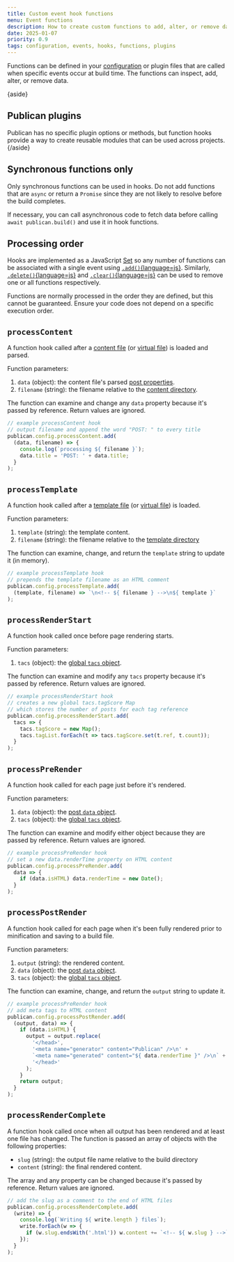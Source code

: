 ```yaml
---
title: Custom event hook functions
menu: Event functions
description: How to create custom functions to add, alter, or remove data when specific build events occur.
date: 2025-01-07
priority: 0.9
tags: configuration, events, hooks, functions, plugins
---
```


Functions can be defined in your [configuration](--ROOT--docs/configuration/file) or plugin files that are called when specific events occur at build time. The functions can inspect, add, alter, or remove data.

{aside}
## Publican plugins

Publican has no specific plugin options or methods, but function hooks provide a way to create reusable modules that can be used across projects.
{/aside}


## Synchronous functions only

Only synchronous functions can be used in hooks. Do not add functions that are `async` or return a `Promise` since they are not likely to resolve before the build completes.

If necessary, you can call asynchronous code to fetch data before calling `await publican.build()` and use it in hook functions.


## Processing order

Hooks are implemented as a JavaScript [Set](https://developer.mozilla.org/docs/Web/JavaScript/Reference/Global_Objects/Set) so any number of functions can be associated with a single event using [`.add()`{language=js}](https://developer.mozilla.org/docs/Web/JavaScript/Reference/Global_Objects/Set/add). Similarly, [`.delete()`{language=js}](https://developer.mozilla.org/docs/Web/JavaScript/Reference/Global_Objects/Set/delete) and [`.clear()`{language=js}](https://developer.mozilla.org/docs/Web/JavaScript/Reference/Global_Objects/Set/clear) can be used to remove one or all functions respectively.

Functions are normally processed in the order they are defined, but this cannot be guaranteed. Ensure your code does not depend on a specific execution order.


## `processContent`

A function hook called after a [content file](--ROOT--docs/content/files) (or [virtual file](--ROOT--docs/content/files#virtual-content-files)) is loaded and parsed.

Function parameters:

1. `data` (object): the content file's parsed [post properties](--ROOT--docs/templates/content-properties#core-post-properties).
1. `filename` (string): the filename relative to the [content directory](--ROOT--docs/content/files#content-file-location).

The function can examine and change any `data` property because it's passed by reference. Return values are ignored.

```js
// example processContent hook
// output filename and append the word "POST: " to every title
publican.config.processContent.add(
  (data, filename) => {
    console.log(`processing ${ filename }`);
    data.title = 'POST: ' + data.title;
  }
);
```


## `processTemplate`

A function hook called after a [template file](--ROOT--docs/templates/files) (or [virtual file](--ROOT--docs/templates/files#virtual-template-files)) is loaded.

Function parameters:

1. `template` (string): the template content.
1. `filename` (string): the filename relative to the [template directory](--ROOT--docs/templates/files#template-file-location)

The function can examine, change, and return the `template` string to update it (in memory).

```js
// example processTemplate hook
// prepends the template filename as an HTML comment
publican.config.processTemplate.add(
  (template, filename) => `\n<!-- ${ filename } -->\n${ template }`
);
```


## `processRenderStart`

A function hook called once before page rendering starts.

Function parameters:

1. `tacs` (object): the [global `tacs` object](--ROOT--docs/templates/global-properties).

The function can examine and modify any `tacs` property because it's passed by reference. Return values are ignored.

```js
// example processRenderStart hook
// creates a new global tacs.tagScore Map
// which stores the number of posts for each tag reference
publican.config.processRenderStart.add(
  tacs => {
    tacs.tagScore = new Map();
    tacs.tagList.forEach(t => tacs.tagScore.set(t.ref, t.count));
  }
);
```


## `processPreRender`

A function hook called for each page just before it's rendered.

Function parameters:

1. `data` (object): the [post `data` object](--ROOT--docs/templates/content-properties#core-post-properties).
1. `tacs` (object): the [global `tacs` object](--ROOT--docs/templates/global-properties).

The function can examine and modify either object because they are passed by reference. Return values are ignored.

```js
// example processPreRender hook
// set a new data.renderTime property on HTML content
publican.config.processPreRender.add(
  data => {
    if (data.isHTML) data.renderTime = new Date();
  }
);
```


## `processPostRender`

A function hook called for each page when it's been fully rendered prior to minification and saving to a build file.

Function parameters:

1. `output` (string): the rendered content.
1. `data` (object): the [post `data` object](--ROOT--docs/templates/content-properties#core-post-properties).
1. `tacs` (object): the [global `tacs` object](--ROOT--docs/templates/global-properties).

The function can examine, change, and return the `output` string to update it.

```js
// example processPreRender hook
// add meta tags to HTML content
publican.config.processPostRender.add(
  (output, data) => {
    if (data.isHTML) {
      output = output.replace(
        '</head>',
        '<meta name="generator" content="Publican" />\n' +
        `<meta name="generated" content="${ data.renderTime }" />\n` +
        '</head>'
      );
    }
    return output;
  }
);
```


## `processRenderComplete`

A function hook called once when all output has been rendered and at least one file has changed. The function is passed an array of objects with the following properties:

* `slug` (string): the output file name relative to the build directory
* `content` (string): the final rendered content.

The array and any property can be changed because it's passed by reference. Return values are ignored.

```js
// add the slug as a comment to the end of HTML files
publican.config.processRenderComplete.add(
  (write) => {
    console.log(`Writing ${ write.length } files`);
    write.forEach(w => {
      if (w.slug.endsWith('.html')) w.content += `<!-- ${ w.slug } -->`;
    });
  }
);
```
